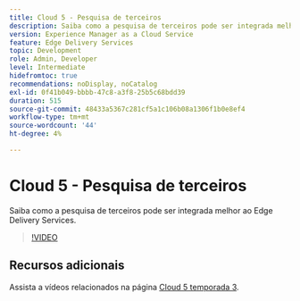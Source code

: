 ```yaml
---
title: Cloud 5 - Pesquisa de terceiros
description: Saiba como a pesquisa de terceiros pode ser integrada melhor ao Edge Delivery Services.
version: Experience Manager as a Cloud Service
feature: Edge Delivery Services
topic: Development
role: Admin, Developer
level: Intermediate
hidefromtoc: true
recommendations: noDisplay, noCatalog
exl-id: 0f41b049-bbbb-47c8-a3f8-25b5c68bdd39
duration: 515
source-git-commit: 48433a5367c281cf5a1c106b08a1306f1b0e8ef4
workflow-type: tm+mt
source-wordcount: '44'
ht-degree: 4%

---
```


# Cloud 5 - Pesquisa de terceiros

Saiba como a pesquisa de terceiros pode ser integrada melhor ao Edge Delivery Services.

>[!VIDEO](https://video.tv.adobe.com/v/3427040?quality=12&learn=on)

## Recursos adicionais

Assista a vídeos relacionados na página [Cloud 5 temporada 3](../cloud5-season-3.md).
